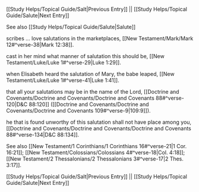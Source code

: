 [[Study Helps/Topical Guide/Salt|Previous Entry]]  ||  [[Study Helps/Topical Guide/Salute|Next Entry]]

 See also [[Study Helps/Topical Guide/Salute|Salute]]

 scribes ... love salutations in the marketplaces, [[New Testament/Mark/Mark 12#^verse-38|Mark 12:38]].

 cast in her mind what manner of salutation this should be, [[New Testament/Luke/Luke 1#^verse-29|Luke 1:29]].

 when Elisabeth heard the salutation of Mary, the babe leaped, [[New Testament/Luke/Luke 1#^verse-41|Luke 1:41]].

 that all your salutations may be in the name of the Lord, [[Doctrine and Covenants/Doctrine and Covenants/Doctrine and Covenants 88#^verse-120|D&C 88:120]] ([[Doctrine and Covenants/Doctrine and Covenants/Doctrine and Covenants 109#^verse-9|109:9]]).

 he that is found unworthy of this salutation shall not have place among you, [[Doctrine and Covenants/Doctrine and Covenants/Doctrine and Covenants 88#^verse-134|D&C 88:134]].

 See also [[New Testament/1 Corinthians/1 Corinthians 16#^verse-21|1 Cor. 16:21]]; [[New Testament/Colossians/Colossians 4#^verse-18|Col. 4:18]]; [[New Testament/2 Thessalonians/2 Thessalonians 3#^verse-17|2 Thes. 3:17]].

[[Study Helps/Topical Guide/Salt|Previous Entry]]  ||  [[Study Helps/Topical Guide/Salute|Next Entry]]